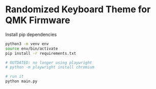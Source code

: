 # Randomized Keyboard Theme for QMK Firmware

Install pip dependencies
```bash
python3 -m venv env
source env/bin/activate
pip install -r requirements.txt

# OUTDATED: no longer using playwright
# python -m playwright install chromium

# run it
python main.py
```

